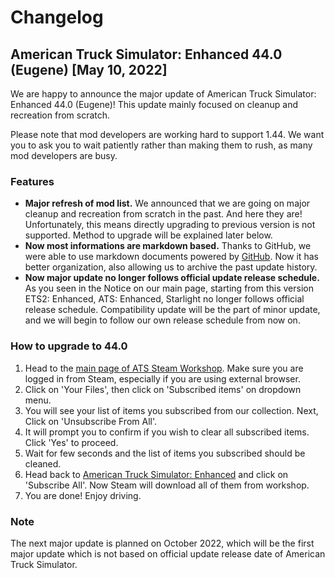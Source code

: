 # Changelog
## American Truck Simulator: Enhanced 44.0 (Eugene) [May 10, 2022]
We are happy to announce the major update of American Truck Simulator: Enhanced 44.0 (Eugene)! This update mainly focused on cleanup and recreation from scratch.

Please note that mod developers are working hard to support 1.44. We want you to ask you to wait patiently rather than making them to rush, as many mod developers are busy.

### Features
* **Major refresh of mod list.** We announced that we are going on major cleanup and recreation from scratch in the past. And here they are! Unfortunately, this means directly upgrading to previous version is not supported. Method to upgrade will be explained later below.
* **Now most informations are markdown based.** Thanks to GitHub, we were able to use markdown documents powered by [GitHub](https://github.com). Now it has better organization, also allowing us to archive the past update history.
* **Now major update no longer follows official update release schedule.** As you seen in the Notice on our main page, starting from this version ETS2: Enhanced, ATS: Enhanced, Starlight no longer follows official release schedule. Compatibility update will be the part of minor update, and we will begin to follow our own release schedule from now on.

### How to upgrade to 44.0
1. Head to the [main page of ATS Steam Workshop](https://steamcommunity.com/app/270880/workshop/). Make sure you are logged in from Steam, especially if you are using external browser.
2. Click on 'Your Files', then click on 'Subscribed items' on dropdown menu.
3. You will see your list of items you subscribed from our collection. Next, Click on 'Unsubscribe From All'.
4. It will prompt you to confirm if you wish to clear all subscribed items. Click 'Yes' to proceed.
5. Wait for few seconds and the list of items you subscribed should be cleaned.
6. Head back to [American Truck Simulator: Enhanced](https://steamcommunity.com/sharedfiles/filedetails/?id=2662863110) and click on 'Subscribe All'. Now Steam will download all of them from workshop.
7. You are done! Enjoy driving.

### Note
The next major update is planned on October 2022, which will be the first major update which is not based on official update release date of American Truck Simulator.